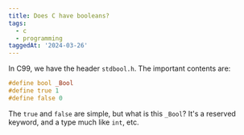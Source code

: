 ```yaml
---
title: Does C have booleans?
tags:
  - c
  - programming
taggedAt: '2024-03-26'
---
```


In C99, we have the header `stdbool.h`. The important contents are:

```c
#define bool _Bool
#define true 1
#define false 0
```

The `true` and `false` are simple, but what is this `_Bool`? It's a reserved keyword, and a type much like `int`, etc.
